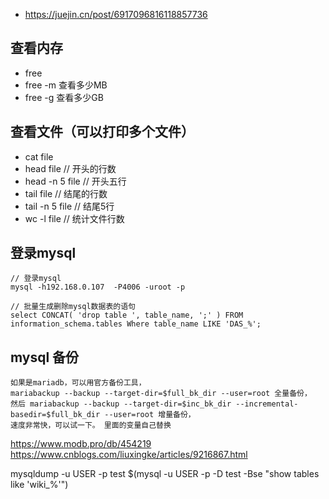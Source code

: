 - https://juejin.cn/post/6917096816118857736
## 查看内存
- free
- free -m 查看多少MB
- free -g 查看多少GB

## 查看文件（可以打印多个文件）
- cat file
- head file // 开头的行数
- head -n 5 file  // 开头五行
- tail file  // 结尾的行数
- tail -n 5 file // 结尾5行
- wc -l file  // 统计文件行数

## 登录mysql
```
// 登录mysql
mysql -h192.168.0.107  -P4006 -uroot -p

// 批量生成删除mysql数据表的语句
select CONCAT( 'drop table ', table_name, ';' ) FROM information_schema.tables Where table_name LIKE 'DAS_%';
```



## mysql 备份
```
如果是mariadb，可以用官方备份工具， 
mariabackup --backup --target-dir=$full_bk_dir --user=root 全量备份，
然后 mariabackup --backup --target-dir=$inc_bk_dir --incremental-basedir=$full_bk_dir --user=root 增量备份，
速度非常快，可以试一下。 里面的变量自己替换
```

https://www.modb.pro/db/454219
https://www.cnblogs.com/liuxingke/articles/9216867.html


mysqldump -u USER -p test $(mysql -u USER -p -D test -Bse "show tables like 'wiki_%'")



